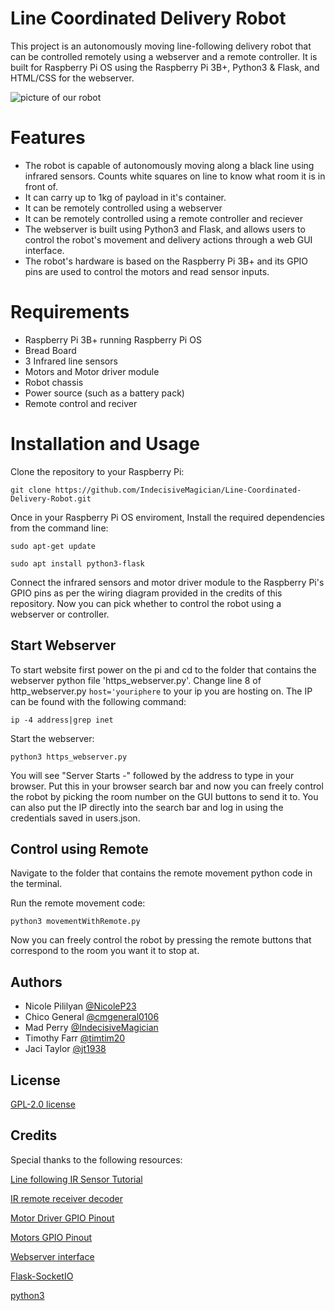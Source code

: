 # Line Coordinated Delivery Robot

This project is an autonomously moving line-following delivery robot that can be controlled remotely using a webserver and a remote controller. It is built for Raspberry Pi OS using the Raspberry Pi 3B+, Python3 & Flask, and HTML/CSS for the webserver.

![picture of our robot](https://media.discordapp.net/attachments/1027203991064563754/1097950567113965578/20230418_110553.jpg?width=816&height=612)

# Features
* The robot is capable of autonomously moving along a black line using infrared sensors. Counts white squares on line to know what room it is in front of.
* It can carry up to 1kg of payload in it's container.
* It can be remotely controlled using a webserver
* It can be remotely controlled using a remote controller and reciever 
* The webserver is built using Python3 and Flask, and allows users to control the robot's movement and delivery actions through a web GUI interface.
* The robot's hardware is based on the Raspberry Pi 3B+ and its GPIO pins are used to control the motors and read sensor inputs.

# Requirements
* Raspberry Pi 3B+ running Raspberry Pi OS
* Bread Board
* 3 Infrared line sensors
* Motors and Motor driver module
* Robot chassis 
* Power source (such as a battery pack)
* Remote control and reciver 


# Installation and Usage

Clone the repository to your Raspberry Pi:

`git clone https://github.com/IndecisiveMagician/Line-Coordinated-Delivery-Robot.git`


Once in your Raspberry Pi OS enviroment, Install the required dependencies from the command line:

`sudo apt-get update`

`sudo apt install python3-flask`

Connect the infrared sensors and motor driver module to the Raspberry Pi's GPIO pins as per the wiring diagram provided in the credits of this repository. Now you can pick whether to control the robot using a webserver or controller. 

## Start Webserver
To start website first power on the pi and cd to the folder that contains the webserver python file 'https_webserver.py'. Change line 8 of http_webserver.py `host='youriphere` to your ip you are hosting on. The IP can be found with the following command:

`ip -4 address|grep inet`

Start the webserver: 

`python3 https_webserver.py`

You will see "Server Starts -" followed by the address to type in your browser. Put this in your browser search bar and now you can freely control the robot by picking the room number on the GUI buttons to send it to. You can also put the IP directly into the search bar and log in using the credentials saved in users.json.

## Control using Remote

Navigate to the folder that contains the remote movement python code in the terminal. 

Run the remote movement code:

`python3 movementWithRemote.py`

Now you can freely control the robot by pressing the remote buttons that correspond to the room you want it to stop at. 

## Authors

- Nicole Pililyan [@NicoleP23](https://www.github.com/NicoleP23)
- Chico General [@cmgeneral0106](https://www.github.com/cmgeneral0106)
- Mad Perry [@IndecisiveMagician](https://www.github.com/IndecisiveMagician)
- Timothy Farr [@timtim20](https://www.github.com/timtim20)
- Jaci Taylor [@jt1938](https://www.github.com/jt1938)



## License

[GPL-2.0 license](https://github.com/IndecisiveMagician/Line-Coordinated-Delivery-Robot/blob/main/LICENSE.md)


## Credits
Special thanks to the following resources:

[Line following IR Sensor Tutorial](https://thepihut.com/blogs/raspberry-pi-tutorials/how-to-use-the-tcrt5000-ir-line-follower-sensor-with-the-raspberry-pi)

[IR remote receiver decoder](https://github.com/Lime-Parallelogram/pyIR)

[Motor Driver GPIO Pinout](https://learn.adafruit.com/adafruit-tb6612-h-bridge-dc-stepper-motor-driver-breakout)

[Motors GPIO Pinout](https://www.adafruit.com/product/3777)

[Webserver interface](https://www.aranacorp.com/en/create-a-web-interface-to-control-your-raspberry-pi/)

[Flask-SocketIO](https://pypi.org/project/Flask-SocketIO/)

[python3](https://www.python.org/downloads/)

